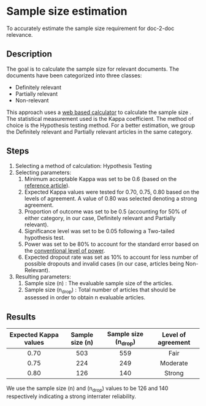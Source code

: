 # Sample size estimation
To accurately estimate the sample size requirement for doc-2-doc relevance.

## Description
 
The goal is to calculate the sample size for relevant documents. The documents have been categorized into three classes:
+ Definitely relevant
+ Partially relevant
+ Non-relevant

This approach uses a [web based calculator](https://wnarifin.github.io/ssc/sskappa.html) to calculate the sample size . The statistical measurement used is the Kappa coefficient. The method of choice is the Hypothesis testing method. For a better estimation, we group the Definitely relevant and Partially relevant articles in the same category. 

## Steps

1. Selecting a method of calculation: Hypothesis Testing
2. Selecting parameters:
   1. Minimum acceptable Kappa was set to be 0.6 (based on the [reference article](https://doi.org/10.21315/eimj2018.10.3.8)).
   2. Expected Kappa values were tested for 0.70, 0.75, 0.80 based on the levels of agreement. A value of 0.80 was selected denoting a strong agreement.
   3. Proportion of outcome was set to be 0.5 (accounting for 50% of either category, in our case, Definitely relevant and Partially relevant).
   4. Significance level was set to be  0.05 following a Two-tailed hypothesis test.
   5. Power was set to be 80% to account for the standard error based on the [conventional level of power](http://www.stat.columbia.edu/~gelman/stuff_for_blog/chap20.pdf).
   6. Expected dropout rate was set as 10% to account for less number of possible dropouts and invalid cases (in our case, articles being Non-Relevant).
3. Resulting parameters:
   1. Sample size (n) : The evaluable sample size of the articles.
   2. Sample size (n<sub>drop</sub>) : Total number of articles that should be assessed in order to obtain n evaluable articles.


## Results

| Expected Kappa values | Sample size (n) | Sample size (n<sub>drop</sub>) | Level of agreement |
| :--------------------:|:---------------:|:------------------------------:| :-----------------:|
|         0.70          |     503         |        559                     | Fair               |
|         0.75          |     224         |        249                     | Moderate           |
|         0.80          |     126         |        140                     | Strong             |



We use the sample size (n) and  (n<sub>drop</sub>) values to be 126 and 140 respectively indicating a strong interrater reliability.



